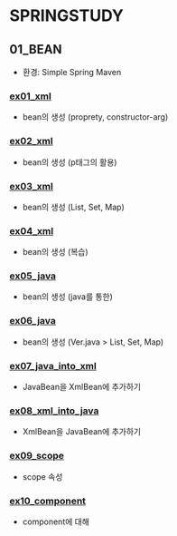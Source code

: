 # SPRINGSTUDY
## 01_BEAN
* 환경: Simple Spring Maven
### [ex01_xml](https://github.com/DAnomaly/ITKOREA_SpringFramework_SPRINGSTUDY/tree/main/01_BEAN/src/main/java/ex01_xml)
* bean의 생성 (proprety, constructor-arg)
### [ex02_xml](https://github.com/DAnomaly/ITKOREA_SpringFramework_SPRINGSTUDY/tree/main/01_BEAN/src/main/java/ex02_xml)
* bean의 생성 (p태그의 활용)
### [ex03_xml](https://github.com/DAnomaly/ITKOREA_SpringFramework_SPRINGSTUDY/tree/main/01_BEAN/src/main/java/ex03_xml)
* bean의 생성 (List, Set, Map)
### [ex04_xml](https://github.com/DAnomaly/ITKOREA_SpringFramework_SPRINGSTUDY/tree/main/01_BEAN/src/main/java/ex04_xml)
* bean의 생성 (복습)
### [ex05_java](https://github.com/DAnomaly/ITKOREA_SpringFramework_SPRINGSTUDY/tree/main/01_BEAN/src/main/java/ex05_java)
* bean의 생성 (java를 통한)
### [ex06_java](https://github.com/DAnomaly/ITKOREA_SpringFramework_SPRINGSTUDY/tree/main/01_BEAN/src/main/java/ex06_java)
* bean의 생성 (Ver.java > List, Set, Map)
### [ex07_java_into_xml](https://github.com/DAnomaly/ITKOREA_SpringFramework_SPRINGSTUDY/tree/main/01_BEAN/src/main/java/ex07_java_into_xml)
* JavaBean을 XmlBean에 추가하기
### [ex08_xml_into_java](https://github.com/DAnomaly/ITKOREA_SpringFramework_SPRINGSTUDY/tree/main/01_BEAN/src/main/java/ex08_xml_into_java)
* XmlBean을 JavaBean에 추가하기
### [ex09_scope](https://github.com/DAnomaly/ITKOREA_SpringFramework_SPRINGSTUDY/tree/main/01_BEAN/src/main/java/ex09_scope)
* scope 속성
### [ex10_component](https://github.com/DAnomaly/ITKOREA_SpringFramework_SPRINGSTUDY/tree/main/01_BEAN/src/main/java/ex10_component)
* component에 대해
